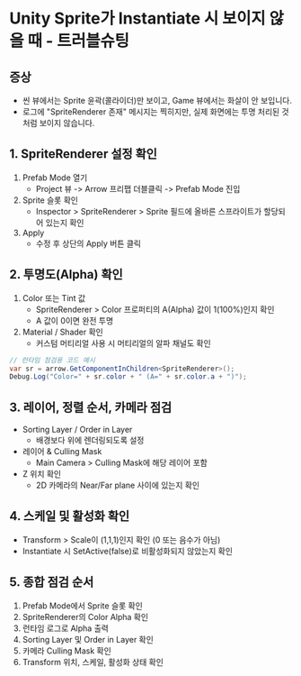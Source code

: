 # Unity Sprite가 Instantiate 시 보이지 않을 때 - 트러블슈팅

## 증상
- 씬 뷰에서는 Sprite 윤곽(콜라이더)만 보이고, Game 뷰에서는 화살이 안 보입니다.
- 로그에 "SpriteRenderer 존재" 메시지는 찍히지만, 실제 화면에는 투명 처리된 것처럼 보이지 않습니다.

## 1. SpriteRenderer 설정 확인
1. Prefab Mode 열기
   - Project 뷰 -> Arrow 프리팹 더블클릭 -> Prefab Mode 진입
2. Sprite 슬롯 확인
   - Inspector > SpriteRenderer > Sprite 필드에 올바른 스프라이트가 할당되어 있는지 확인
3. Apply
   - 수정 후 상단의 Apply 버튼 클릭

## 2. 투명도(Alpha) 확인
1. Color 또는 Tint 값
   - SpriteRenderer > Color 프로퍼티의 A(Alpha) 값이 1(100%)인지 확인
   - A 값이 0이면 완전 투명
2. Material / Shader 확인
   - 커스텀 머티리얼 사용 시 머티리얼의 알파 채널도 확인

```csharp
// 런타임 점검용 코드 예시
var sr = arrow.GetComponentInChildren<SpriteRenderer>();
Debug.Log("Color=" + sr.color + " (A=" + sr.color.a + ")");
```

## 3. 레이어, 정렬 순서, 카메라 점검
- Sorting Layer / Order in Layer
  - 배경보다 위에 렌더링되도록 설정
- 레이어 & Culling Mask
   - Main Camera > Culling Mask에 해당 레이어 포함
- Z 위치 확인
   - 2D 카메라의 Near/Far plane 사이에 있는지 확인

## 4. 스케일 및 활성화 확인
- Transform > Scale이 (1,1,1)인지 확인 (0 또는 음수가 아님)
- Instantiate 시 SetActive(false)로 비활성화되지 않았는지 확인

## 5. 종합 점검 순서
1. Prefab Mode에서 Sprite 슬롯 확인
2. SpriteRenderer의 Color Alpha 확인
3. 런타임 로그로 Alpha 출력
4. Sorting Layer 및 Order in Layer 확인
5. 카메라 Culling Mask 확인
6. Transform 위치, 스케일, 활성화 상태 확인
